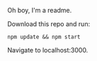 Oh boy, I'm a readme.

Download this repo and run:

`npm update && npm start`

Navigate to localhost:3000.
